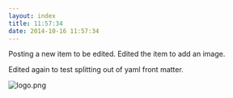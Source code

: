 ```yaml
---
layout: index
title: 11:57:34
date: 2014-10-16 11:57:34
---
```

Posting a new item to be edited. Edited the item to add an image.

Edited again to test splitting out of yaml front matter.


![logo.png](file:///Users/mikewatts/Projects/burble/index_.htmlfiles/2014-10-16-115734/logo.png)
